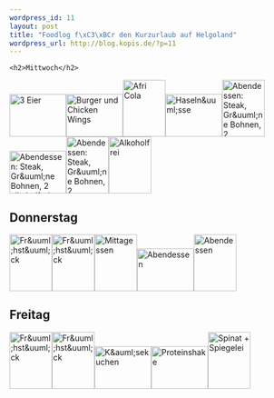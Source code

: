 ```yaml
--- 
wordpress_id: 11
layout: post
title: "Foodlog f\xC3\xBCr den Kurzurlaub auf Helgoland"
wordpress_url: http://blog.kopis.de/?p=11
---
```


    <h2>Mittwoch</h2>
<p><a href="http://www.flickr.com/photos/cringe/5263104070/" title="3 Eier by cringe, on Flickr"><img src="http://farm6.static.flickr.com/5165/5263104070_f8cc86d146_t.jpg" height="75" alt="3 Eier" width="100" /></a><a href="http://www.flickr.com/photos/cringe/5262991461/" title="Burger und Chicken Wings by cringe, on Flickr"><img src="http://farm6.static.flickr.com/5088/5262991461_6790d8c058_t.jpg" height="75" alt="Burger und Chicken Wings" width="100" /></a><a href="http://www.flickr.com/photos/cringe/5263504550/" title="Afri Cola by cringe, on Flickr"><img src="http://farm6.static.flickr.com/5087/5263504550_b11e1ed2fd_t.jpg" height="100" alt="Afri Cola" width="75" /></a><a href="http://www.flickr.com/photos/cringe/5263848738/" title="Haseln&uuml;sse by cringe, on Flickr"><img src="http://farm6.static.flickr.com/5290/5263848738_c8f80e671a_t.jpg" height="75" alt="Haseln&amp;uuml;sse" width="100" /></a><a href="http://www.flickr.com/photos/cringe/5263747509/" title="Abendessen: Steak, Gr&uuml;ne Bohnen, 2 alkoholfreies Weizen und Reste von Cordon Bleu by cringe, on Flickr"><img src="http://farm6.static.flickr.com/5006/5263747509_499ff4cdc7_t.jpg" height="100" alt="Abendessen: Steak, Gr&amp;uuml;ne Bohnen, 2 alkoholfreies Weizen und Reste von Cordon Bleu" width="75" /></a><a href="http://www.flickr.com/photos/cringe/5264357520/" title="Abendessen: Steak, Gr&uuml;ne Bohnen, 2 alkoholfreies Weizen und Reste von Cordon Bleu by cringe, on Flickr"><img src="http://farm6.static.flickr.com/5127/5264357520_55c05a128c_t.jpg" height="75" alt="Abendessen: Steak, Gr&amp;uuml;ne Bohnen, 2 alkoholfreies Weizen und Reste von Cordon Bleu" width="100" /></a><a href="http://www.flickr.com/photos/cringe/5264356994/" title="Abendessen: Steak, Gr&uuml;ne Bohnen, 2 alkoholfreies Weizen und Reste von Cordon Bleu by cringe, on Flickr"><img src="http://farm6.static.flickr.com/5285/5264356994_680b02c62b_t.jpg" height="100" alt="Abendessen: Steak, Gr&amp;uuml;ne Bohnen, 2 alkoholfreies Weizen und Reste von Cordon Bleu" width="75" /></a><a href="http://www.flickr.com/photos/cringe/5263539515/" title="Alkoholfrei by cringe, on Flickr"><img src="http://farm6.static.flickr.com/5249/5263539515_fc8b450a2a_t.jpg" height="100" alt="Alkoholfrei" width="75" /></a></p>
<h2>Donnerstag</h2>
<p><a href="http://www.flickr.com/photos/cringe/5265214245/" title="Fr&uuml;hst&uuml;ck by cringe, on Flickr"><img src="http://farm6.static.flickr.com/5290/5265214245_81f7cc3a4b_t.jpg" height="100" alt="Fr&amp;uuml;hst&amp;uuml;ck" width="75" /></a><a href="http://www.flickr.com/photos/cringe/5266062716/" title="Fr&uuml;hst&uuml;ck by cringe, on Flickr"><img src="http://farm6.static.flickr.com/5009/5266062716_769f2475a2_t.jpg" height="100" alt="Fr&amp;uuml;hst&amp;uuml;ck" width="75" /></a><a href="http://www.flickr.com/photos/cringe/5266097076/" title="Mittagessen by cringe, on Flickr"><img src="http://farm6.static.flickr.com/5130/5266097076_a69c160880_t.jpg" height="100" alt="Mittagessen" width="75" /></a><a href="http://www.flickr.com/photos/cringe/5266235575/" title="Abendessen by cringe, on Flickr"><img src="http://farm6.static.flickr.com/5122/5266235575_558aeff63b_t.jpg" height="75" alt="Abendessen" width="100" /></a><a href="http://www.flickr.com/photos/cringe/5266842054/" title="Abendessen by cringe, on Flickr"><img src="http://farm6.static.flickr.com/5044/5266842054_b5573813d2_t.jpg" height="100" alt="Abendessen" width="75" /></a></p>
<h2>Freitag</h2>
<p><a href="http://www.flickr.com/photos/cringe/5267758953/" title="Fr&uuml;hst&uuml;ck by cringe, on Flickr"><img src="http://farm6.static.flickr.com/5205/5267758953_a5c76468c3_t.jpg" height="100" alt="Fr&amp;uuml;hst&amp;uuml;ck" width="75" /></a><a href="http://www.flickr.com/photos/cringe/5267759065/" title="Fr&uuml;hst&uuml;ck by cringe, on Flickr"><img src="http://farm6.static.flickr.com/5169/5267759065_c060800dff_t.jpg" height="100" alt="Fr&amp;uuml;hst&amp;uuml;ck" width="75" /></a><a href="http://www.flickr.com/photos/cringe/5268597086/" title="K&auml;sekuchen by cringe, on Flickr"><img src="http://farm6.static.flickr.com/5090/5268597086_5f3ba631c8_t.jpg" height="75" alt="K&amp;auml;sekuchen" width="100" /></a><a href="http://www.flickr.com/photos/cringe/5268827195/" title="Proteinshake by cringe, on Flickr"><img src="http://farm6.static.flickr.com/5123/5268827195_85fdf6b555_t.jpg" height="75" alt="Proteinshake" width="100" /></a><a href="http://www.flickr.com/photos/cringe/5268867695/" title="Spinat + Spiegelei by cringe, on Flickr"><img src="http://farm6.static.flickr.com/5282/5268867695_bf82e62857_t.jpg" height="100" alt="Spinat + Spiegelei" width="75" /></a></p>
  
